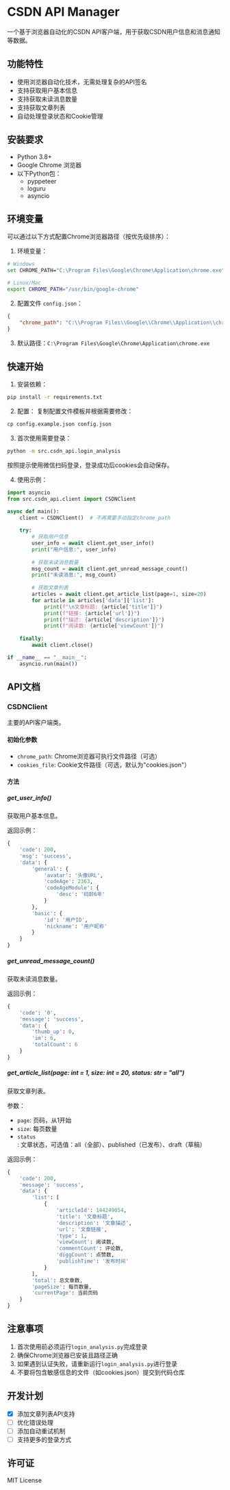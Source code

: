 # CSDN API Manager

一个基于浏览器自动化的CSDN API客户端，用于获取CSDN用户信息和消息通知等数据。

## 功能特性

- 使用浏览器自动化技术，无需处理复杂的API签名
- 支持获取用户基本信息
- 支持获取未读消息数量
- 支持获取文章列表
- 自动处理登录状态和Cookie管理

## 安装要求

- Python 3.8+
- Google Chrome 浏览器
- 以下Python包：
  - pyppeteer
  - loguru
  - asyncio

## 环境变量

可以通过以下方式配置Chrome浏览器路径（按优先级排序）：

1. 环境变量：
```bash
# Windows
set CHROME_PATH="C:\Program Files\Google\Chrome\Application\chrome.exe"

# Linux/Mac
export CHROME_PATH="/usr/bin/google-chrome"
```

2. 配置文件 `config.json`：
```json
{
    "chrome_path": "C:\\Program Files\\Google\\Chrome\\Application\\chrome.exe"
}
```

3. 默认路径：`C:\Program Files\Google\Chrome\Application\chrome.exe`

## 快速开始

1. 安装依赖：
```bash
pip install -r requirements.txt
```

2. 配置：
复制配置文件模板并根据需要修改：
```bash
cp config.example.json config.json
```

3. 首次使用需要登录：
```bash
python -m src.csdn_api.login_analysis
```
按照提示使用微信扫码登录，登录成功后cookies会自动保存。

4. 使用示例：
```python
import asyncio
from src.csdn_api.client import CSDNClient

async def main():
    client = CSDNClient()  # 不再需要手动指定chrome_path
    
    try:
        # 获取用户信息
        user_info = await client.get_user_info()
        print("用户信息:", user_info)
        
        # 获取未读消息数量
        msg_count = await client.get_unread_message_count()
        print("未读消息:", msg_count)
        
        # 获取文章列表
        articles = await client.get_article_list(page=1, size=20)
        for article in articles['data']['list']:
            print(f"\n文章标题: {article['title']}")
            print(f"链接: {article['url']}")
            print(f"描述: {article['description']}")
            print(f"阅读数: {article['viewCount']}")
            
    finally:
        await client.close()

if __name__ == "__main__":
    asyncio.run(main())
```

## API文档

### CSDNClient

主要的API客户端类。

#### 初始化参数

- `chrome_path`: Chrome浏览器可执行文件路径（可选）
- `cookies_file`: Cookie文件路径（可选，默认为"cookies.json"）

#### 方法

##### get_user_info()
获取用户基本信息。

返回示例：
```python
{
    'code': 200,
    'msg': 'success',
    'data': {
        'general': {
            'avatar': '头像URL',
            'codeAge': 2363,
            'codeAgeModule': {
                'desc': '码龄6年'
            }
        },
        'basic': {
            'id': '用户ID',
            'nickname': '用户昵称'
        }
    }
}
```

##### get_unread_message_count()
获取未读消息数量。

返回示例：
```python
{
    'code': '0',
    'message': 'success',
    'data': {
        'thumb_up': 0,
        'im': 6,
        'totalCount': 6
    }
}
```

##### get_article_list(page: int = 1, size: int = 20, status: str = "all")
获取文章列表。

参数：
- `page`: 页码，从1开始
- `size`: 每页数量
- `status`: 文章状态，可选值：all（全部）、published（已发布）、draft（草稿）

返回示例：
```python
{
    'code': 200,
    'message': 'success',
    'data': {
        'list': [
            {
                'articleId': 144249054,
                'title': '文章标题',
                'description': '文章描述',
                'url': '文章链接',
                'type': 1,
                'viewCount': 阅读数,
                'commentCount': 评论数,
                'diggCount': 点赞数,
                'publishTime': '发布时间'
            }
        ],
        'total': 总文章数,
        'pageSize': 每页数量,
        'currentPage': 当前页码
    }
}
```

## 注意事项

1. 首次使用前必须运行`login_analysis.py`完成登录
2. 确保Chrome浏览器已安装且路径正确
3. 如果遇到认证失败，请重新运行`login_analysis.py`进行登录
4. 不要将包含敏感信息的文件（如cookies.json）提交到代码仓库

## 开发计划

- [x] 添加文章列表API支持
- [ ] 优化错误处理
- [ ] 添加自动重试机制
- [ ] 支持更多的登录方式

## 许可证

MIT License 